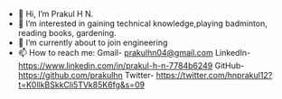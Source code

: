 - 👋 Hi, I’m Prakul H N.
- 👀 I’m interested in gaining technical knowledge,playing badminton, reading books, gardening.
- 🌱 I’m currently about to join engineering 
- 📫 How to reach me:
Gmail- prakulhn04@gmail.com
LinkedIn-https://www.linkedin.com/in/prakul-h-n-7784b6249
GitHub- https://github.com/prakulhn
Twitter- https://twitter.com/hnprakul12?t=K0llkBSkkCli5TVk85K6fg&s=09

<!---
prakulhn/prakulhn is a ✨ special ✨ repository because its `README.md` (this file) appears on your GitHub profile.
You can click the Preview link to take a look at your changes.
--->
